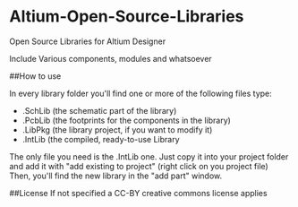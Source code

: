 # Altium-Open-Source-Libraries
Open Source Libraries for Altium Designer

Include Various components, modules and whatsoever

##How to use

In every library folder you'll find one or more of the following files type:
* .SchLib (the schematic part of the library)
* .PcbLib (the footprints for the components in the library)
* .LibPkg (the library project, if you want to modify it)
* .IntLib (the compiled, ready-to-use Library


The only file you need is the .IntLib one. Just copy it into your project folder and add it with "add existing to project" (right click on you project file)
Then, you'll find the new library in the "add part" window.


##License
If not specified a CC-BY creative commons license applies

